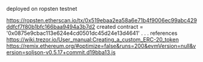 deployed on ropsten testnet

https://ropsten.etherscan.io/tx/0x519ebaa2ea58a6e71b4f9006ec99abc429ddfcf7f80b1bfc166baa9494a3b7d2
created contract = '0x0875e9cbac113e624e4cd0501dc45d24e13d4641'
.
.
.
references
https://wiki.trezor.io/User_manual:Creating_a_custom_ERC-20_token
https://remix.ethereum.org/#optimize=false&runs=200&evmVersion=null&version=soljson-v0.5.17+commit.d19bba13.js
